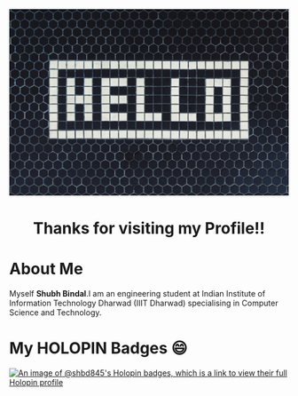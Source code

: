 <!-- ### Hi there 👋 -->
<div align="center">
<picture>
  <source media="(prefers-color-scheme: dark)" srcset="https://github.com/shbd845/shbd845/blob/main/nikolai-chernichenko-LSuIc8Riv9I-unsplash.jpg" height="50%" width="50%">
  <source media="(prefers-color-scheme: light)" srcset="https://github.com/shbd845/shbd845/blob/main/tim-mossholder-z8y36JocqkU-unsplash.jpg" height="50%" width="50%">
  <img alt="Hello,Thanks for visiting my repository." src="https://github.com/shbd845/shbd845/blob/main/tim-mossholder-z8y36JocqkU-unsplash.jpg">
</picture>
<h1>
Thanks for visiting my Profile!!
</h1>
</div>

# About Me
Myself **Shubh Bindal**.I am an engineering student at Indian Institute of Information Technology Dharwad (IIIT Dharwad) specialising in Computer Science and Technology.
# My HOLOPIN Badges 😄
[![An image of @shbd845's Holopin badges, which is a link to view their full Holopin profile](https://holopin.me/shbd845)](https://holopin.io/@shbd845)



<!--
**shbd845/shbd845** is a ✨ _special_ ✨ repository because its `README.md` (this file) appears on your GitHub profile.

Here are some ideas to get you started:

- 🔭 I’m currently working on ...
- 🌱 I’m currently learning ...
- 👯 I’m looking to collaborate on ...
- 🤔 I’m looking for help with ...
- 💬 Ask me about ...
- 📫 How to reach me: ...
- 😄 Pronouns: ...
- ⚡ Fun fact: ...
-->
